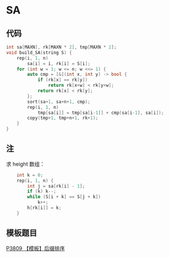 # SA

## 代码

```cpp
int sa[MAXN], rk[MAXN * 2], tmp[MAXN * 2];
void build_SA(string S) {
    rep(i, 1, n)
        sa[i] = i, rk[i] = S[i];
    for (int w = 1; w <= n; w <<= 1) {
        auto cmp = [&](int x, int y) -> bool {
            if (rk[x] == rk[y])
                return rk[x+w] < rk[y+w];
            return rk[x] < rk[y];
        };
        sort(sa+1, sa+n+1, cmp);
        rep(i, 1, n)
            tmp[sa[i]] = tmp[sa[i-1]] + cmp(sa[i-1], sa[i]);
        copy(tmp+1, tmp+n+1, rk+1);
    }
}
```

## 注

求 height 数组：

```cpp
    int k = 0;
    rep(i, 1, n) {
        int j = sa[rk[i] - 1];
        if (k) k--;
        while (S[i + k] == S[j + k])
            k++;
        h[rk[i]] = k;
    }
```

## 模板题目

[P3809 【模板】后缀排序](https://www.luogu.com.cn/problem/P3809)
